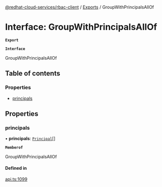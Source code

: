 [@redhat-cloud-services/rbac-client](../README.md) / [Exports](../modules.md) / GroupWithPrincipalsAllOf

# Interface: GroupWithPrincipalsAllOf

**`Export`**

**`Interface`**

GroupWithPrincipalsAllOf

## Table of contents

### Properties

- [principals](GroupWithPrincipalsAllOf.md#principals)

## Properties

### principals

• **principals**: [`Principal`](Principal.md)[]

**`Memberof`**

GroupWithPrincipalsAllOf

#### Defined in

[api.ts:1099](https://github.com/RedHatInsights/javascript-clients/blob/master/packages/rbac/api.ts#L1099)
